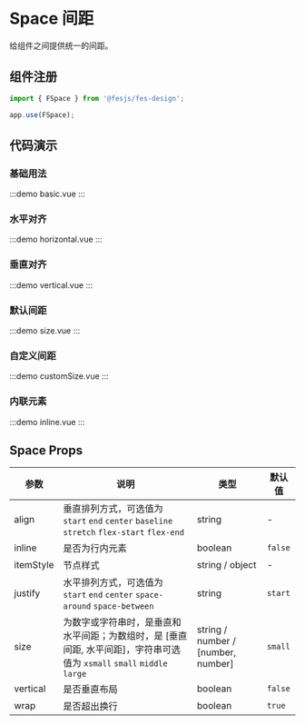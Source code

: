 # Space 间距

给组件之间提供统一的间距。

## 组件注册

```js
import { FSpace } from '@fesjs/fes-design';

app.use(FSpace);
```

## 代码演示

### 基础用法

:::demo
basic.vue
:::

### 水平对齐

:::demo
horizontal.vue
:::

### 垂直对齐

:::demo
vertical.vue
:::

### 默认间距

:::demo
size.vue
:::

### 自定义间距

:::demo
customSize.vue
:::

### 内联元素

:::demo
inline.vue
:::

## Space Props

| 参数      | 说明                                                                                                                    | 类型                               | 默认值  |
| --------- | ----------------------------------------------------------------------------------------------------------------------- | ---------------------------------- | ------- |
| align     | 垂直排列方式，可选值为 `start` `end` `center` `baseline` `stretch` `flex-start` `flex-end`                              | string                             | -       |
| inline    | 是否为行内元素                                                                                                          | boolean                            | `false` |
| itemStyle | 节点样式                                                                                                                | string / object                    | -       |
| justify   | 水平排列方式，可选值为 `start` `end` `center` `space-around` `space-between`                                            | string                             | `start` |
| size      | 为数字或字符串时，是垂直和水平间距；为数组时，是 [垂直间距, 水平间距]，字符串可选值为 `xsmall` `small` `middle` `large` | string / number / [number, number] | `small` |
| vertical  | 是否垂直布局                                                                                                            | boolean                            | `false` |
| wrap      | 是否超出换行                                                                                                            | boolean                            | `true`  |
